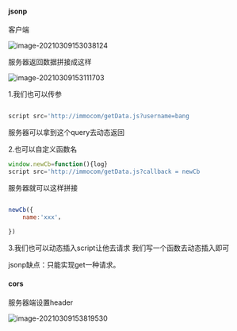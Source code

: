 #### jsonp



客户端

![image-20210309153038124](C:\Users\legion\AppData\Roaming\Typora\typora-user-images\image-20210309153038124.png)

服务器返回数据拼接成这样

![image-20210309153111703](C:\Users\legion\AppData\Roaming\Typora\typora-user-images\image-20210309153111703.png)

1.我们也可以传参

```js

script src='http://immocom/getData.js?username=bang
```

服务器可以拿到这个query去动态返回

2.也可以自定义函数名

```js
window.newCb=function(){log}
script src='http://immocom/getData.js?callback = newCb
```

服务器就可以这样拼接

```js

newCb({
	name:'xxx'，
    
})
```

3.我们也可以动态插入script让他去请求 我们写一个函数去动态插入即可

jsonp缺点：只能实现get一种请求。

#### cors

服务器端设置header

![image-20210309153819530](C:\Users\legion\AppData\Roaming\Typora\typora-user-images\image-20210309153819530.png)